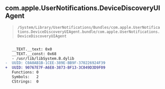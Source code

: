 ## com.apple.UserNotifications.DeviceDiscoveryUIAgent

> `/System/Library/UserNotifications/Bundles/com.apple.UserNotifications.DeviceDiscoveryUIAgent.bundle/com.apple.UserNotifications.DeviceDiscoveryUIAgent`

```diff

   __TEXT.__text: 0x0
   __TEXT.__const: 0x68
   - /usr/lib/libSystem.B.dylib
-  UUID: C0A0AB1B-1CEE-389E-BB9F-370226924F39
+  UUID: 90767E7F-A6E8-3873-BF13-3C049D3D9F09
   Functions: 0
   Symbols:   2
   CStrings:  0

```
